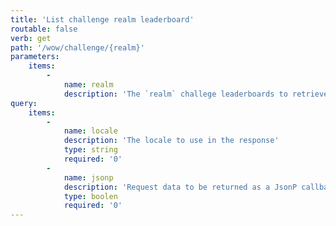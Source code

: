 ```yaml
---
title: 'List challenge realm leaderboard'
routable: false
verb: get
path: '/wow/challenge/{realm}'
parameters:
    items:
        -
            name: realm
            description: 'The `realm` challege leaderboards to retrieve.'
query:
    items:
        -
            name: locale
            description: 'The locale to use in the response'
            type: string
            required: '0'
        -
            name: jsonp
            description: 'Request data to be returned as a JsonP callback'
            type: boolen
            required: '0'
---
```


